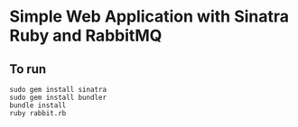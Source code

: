 # Simple Web Application with Sinatra Ruby and RabbitMQ

## To run

	sudo gem install sinatra
	sudo gem install bundler
	bundle install
	ruby rabbit.rb
